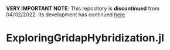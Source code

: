 **VERY IMPORTANT NOTE**: This repository is **discontinued** from 04/02/2022. Its development has continued [here](https://github.com/gridap/GridapHybrid.jl)

# ExploringGridapHybridization.jl
